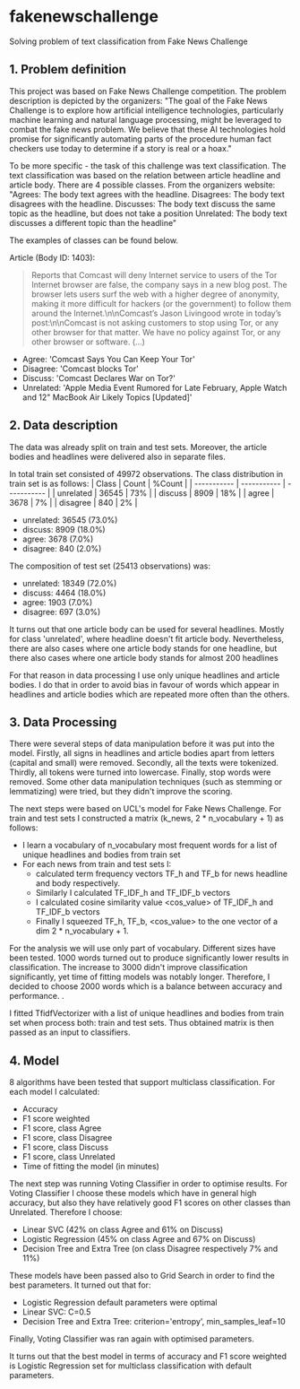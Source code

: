 # fakenewschallenge
Solving problem of text classification from Fake News Challenge

## 1. Problem definition

This project was based on Fake News Challenge competition. The problem description is depicted by the organizers:
"The goal of the Fake News Challenge is to explore how artificial intelligence technologies, particularly machine learning and natural language processing, might be leveraged to combat the fake news problem. We believe that these AI technologies hold promise for significantly automating parts of the procedure human fact checkers use today to determine if a story is real or a hoax."

To be more specific - the task of this challenge was text classification. The text classification was based on the relation between article headline and article body. There are 4 possible classes. From the organizers website:
"Agrees: The body text agrees with the headline.
Disagrees: The body text disagrees with the headline.
Discusses: The body text discuss the same topic as the headline, but does not take a position
Unrelated: The body text discusses a different topic than the headline"

The examples of classes can be found below.

Article (Body ID: 1403):
>Reports that Comcast will deny Internet service to users of the Tor Internet browser are false, the company says in a new blog post. The browser lets users surf the web with a higher degree of anonymity, making it more difficult for hackers (or the government) to follow them around the Internet.\n\nComcast’s Jason Livingood wrote in today’s post:\n\nComcast is not asking customers to stop using Tor, or any other browser for that matter. We have no policy against Tor, or any other browser or software. (...)

* Agree: 'Comcast Says You Can Keep Your Tor'
* Disagree: 'Comcast blocks Tor'
* Discuss: 'Comcast Declares War on Tor?'
* Unrelated: 'Apple Media Event Rumored for Late February, Apple Watch and 12" MacBook Air Likely Topics [Updated]'


## 2. Data description

The data was already split on train and test sets. Moreover, the article bodies and headlines were delivered also in separate files.

In total train set consisted of 49972 observations. The class distribution in train set is as follows:
| Class | Count | %Count |
| ----------- | ----------- | ----------- |
| unrelated | 36545 | 73% |
| discuss | 8909 | 18% |
| agree | 3678 | 7% |
| disagree | 840 | 2% |

- unrelated: 36545 (73.0%)
- discuss: 8909 (18.0%)
- agree: 3678 (7.0%)
- disagree: 840 (2.0%)

The composition of test set (25413 observations) was:
- unrelated: 18349 (72.0%)
- discuss: 4464 (18.0%)
- agree: 1903 (7.0%)
- disagree: 697 (3.0%)

It turns out that one article body can be used for several headlines. Mostly for class 'unrelated', where headline doesn't fit article body. Nevertheless, there are also cases where one article body stands for one headline, but there also cases where one article body stands for almost 200 headlines

For that reason in data processing I use only unique headlines and article bodies. I do that in order to avoid bias in favour of words which appear in headlines and article bodies which are repeated more often than the others.

## 3. Data Processing

There were several steps of data manipulation before it was put into the model.
Firstly, all signs in headlines and article bodies apart from letters (capital and small) were removed. Secondly, all the texts were tokenized. Thirdly, all tokens were turned into lowercase. Finally, stop words were removed. Some other data manipulation techniques (such as stemming or lemmatizing) were tried, but they didn't improve the scoring.

The next steps were based on UCL's model for Fake News Challenge. For train and test sets I constructed a matrix (k_news, 2 * n_vocabulary + 1) as follows:
- I learn a vocabulary of n_vocabulary most frequent words for a list of unique headlines and bodies from train set
- For each news from train and test sets I:
   * calculated term frequency vectors TF_h and TF_b for news headline and body respectively. 
   * Similarly I calculated TF_IDF_h and TF_IDF_b vectors
   * I calculated cosine similarity value <cos_value> of TF_IDF_h and TF_IDF_b vectors
   * Finally I squeezed TF_h, TF_b, <cos_value> to the one vector of a dim 2 * n_vocabulary + 1.
   
For the analysis we will use only part of vocabulary. Different sizes have been tested. 1000 words turned out to produce significantly lower results in classification. The increase to 3000 didn't improve classification significantly, yet time of fitting models was notably longer. Therefore, I decided to choose 2000 words which is a balance between accuracy and performance. . 

I fitted TfidfVectorizer with a list of unique headlines and bodies from train set when process both: train and test sets.
Thus obtained matrix is then passed as an input to classifiers.

## 4. Model

8 algorithms have been tested that support multiclass classification. For each model I calculated:

- Accuracy
- F1 score weighted
- F1 score, class Agree
- F1 score, class Disagree
- F1 score, class Discuss
- F1 score, class Unrelated
- Time of fitting the model (in minutes)

The next step was running Voting Classifier in order to optimise results. For Voting Classifier I choose these models which have in general high accuracy, but also they have relatively good F1 scores on other classes than Unrelated. Therefore I choose:
- Linear SVC (42% on class Agree and 61% on Discuss)
- Logistic Regression (45% on class Agree and 67% on Discuss)
- Decision Tree and Extra Tree (on class Disagree respectively 7% and 11%)

These models have been passed also to Grid Search in order to find the best parameters.
It turned out that for:
- Logistic Regression default parameters were optimal
- Linear SVC: C=0.5
- Decision Tree and Extra Tree: criterion='entropy', min_samples_leaf=10

Finally, Voting Classifier was ran again with optimised parameters.

It turns out that the best model in terms of accuracy and F1 score weighted is Logistic Regression set for multiclass classification with default parameters.
